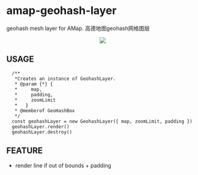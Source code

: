 # amap-geohash-layer
geohash mesh layer for AMap. 高德地图geohash网格图层

<p align="center"><img src="https://github.com/haowen737/pada/blob/master/docs/example.jpeg?raw=true"></p>

## USAGE

```
  /**
   *Creates an instance of GeohashLayer.
   * @param {*} {
   *     map,
   *     padding,
   *     zoomLimit
   *   }
   * @memberof GeoHashBox
   */
  const geohashLayer = new GeohashLayer({ map, zoomLimit, padding })
  geohashLayer.render()
  geohashLayer.destroy()
```

## FEATURE

- render line if out of bounds + padding